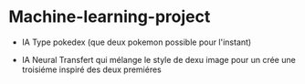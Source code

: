 # Machine-learning-project

- IA Type pokedex (que deux pokemon possible pour l'instant)

- IA Neural Transfert qui mélange le style de dexu image pour un crée une troisiéme inspiré des deux premiéres
